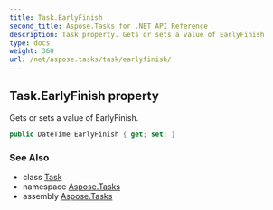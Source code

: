 ```yaml
---
title: Task.EarlyFinish
second_title: Aspose.Tasks for .NET API Reference
description: Task property. Gets or sets a value of EarlyFinish
type: docs
weight: 360
url: /net/aspose.tasks/task/earlyfinish/
---
```

## Task.EarlyFinish property

Gets or sets a value of EarlyFinish.

```csharp
public DateTime EarlyFinish { get; set; }
```

### See Also

* class [Task](../)
* namespace [Aspose.Tasks](../../task/)
* assembly [Aspose.Tasks](../../../)


